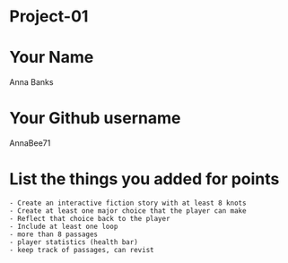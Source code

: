 # Project-01

# Your Name
Anna Banks
# Your Github username
AnnaBee71
# List the things you added for points
    - Create an interactive fiction story with at least 8 knots 
    - Create at least one major choice that the player can make
    - Reflect that choice back to the player
    - Include at least one loop
    - more than 8 passages
    - player statistics (health bar)
    - keep track of passages, can revist 
